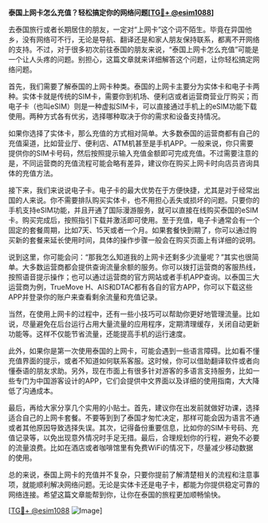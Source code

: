 **泰国上网卡怎么充值？轻松搞定你的网络问题[[TG💪+ @esim1088](https://t.me/s/esim1088)]**

去泰国旅行或者长期居住的朋友，一定对“上网卡”这个词不陌生。毕竟在异国他乡，没有网络可不行，无论是导航、翻译还是和家人朋友保持联系，都离不开网络的支持。不过，对于很多初次前往泰国的朋友来说，“泰国上网卡怎么充值”可能是一个让人头疼的问题。别担心，这篇文章就来详细解答这个问题，让你轻松搞定网络问题。

首先，我们需要了解泰国的上网卡种类。泰国的上网卡主要分为实体卡和电子卡两种。实体卡就是传统的SIM卡，需要你到机场、便利店或者运营商营业厅购买；而电子卡（也叫eSIM）则是一种虚拟SIM卡，可以直接通过手机上的eSIM功能下载使用。两种方式各有优劣，选择哪种取决于你的需求和设备支持情况。

如果你选择了实体卡，那么充值的方式相对简单。大多数泰国的运营商都有自己的充值渠道，比如营业厅、便利店、ATM机甚至是手机APP。一般来说，你只需要提供你的SIM卡号码，然后按照提示输入充值金额即可完成充值。不过需要注意的是，不同运营商的充值流程可能会略有差异，建议你在购买上网卡时向店员咨询具体的充值方法。

接下来，我们来说说电子卡。电子卡的最大优势在于方便快捷，尤其是对于经常出国的人来说。你不需要排队购买实体卡，也不用担心丢失或损坏的问题。只要你的手机支持eSIM功能，并且开通了国际漫游服务，就可以直接在线购买泰国的eSIM卡。购买完成后，按照指引下载并激活即可使用。至于充值，电子卡通常会有一个固定的套餐周期，比如7天、15天或者一个月。如果套餐快到期了，你可以通过购买新的套餐来延长使用时间，具体的操作步骤一般会在购买页面上有详细的说明。

说到这里，你可能会问：“那我怎么知道我的上网卡还剩多少流量呢？”其实也很简单。大多数运营商都会提供查询流量余额的服务。你可以拨打运营商的客服热线，按照语音提示操作；也可以通过运营商的官方网站或者手机APP查询。以泰国三大运营商为例，TrueMove H、AIS和DTAC都有各自的官方APP，你可以下载这些APP并登录你的账户来查看剩余流量和充值记录。

当然，在使用上网卡的过程中，还有一些小技巧可以帮助你更好地管理流量。比如说，尽量避免在后台运行占用大量流量的应用程序，定期清理缓存，关闭自动更新功能等。这样不仅能节省流量，还能提高手机的运行速度。

此外，如果你是第一次使用泰国的上网卡，可能会遇到一些语言障碍。比如看不懂充值界面的提示，或者不知道如何联系客服。这时候，你可以借助翻译软件或者向懂泰语的朋友求助。另外，现在市面上有很多针对游客的多语言支持服务，比如一些专门为中国游客设计的APP，它们会提供中文界面以及详细的使用指南，大大降低了沟通成本。

最后，再给大家分享几个实用的小贴士。首先，建议你在出发前就做好功课，选择适合自己的上网卡套餐。不要等到到了泰国才匆忙决定，那样可能会因为语言不通或者其他原因导致选择失误。其次，记得备份重要信息，比如你的SIM卡号码、充值记录等，以免出现意外情况时手足无措。最后，合理规划你的行程，避免不必要的流量浪费。比如在酒店或者咖啡馆里有免费WiFi的情况下，尽量减少移动数据的使用。

总的来说，泰国上网卡的充值并不复杂，只要你提前了解清楚相关的流程和注意事项，就能顺利解决网络问题。无论是实体卡还是电子卡，都能为你提供稳定可靠的网络连接。希望这篇文章能帮到你，让你在泰国的旅程更加顺畅愉快。

[[TG💪+ @esim1088](https://t.me/s/esim1088) ![Image](https://i.postimg.cc/4NQfJmqS/Snipaste-2025-05-13-00-14-12.png)]